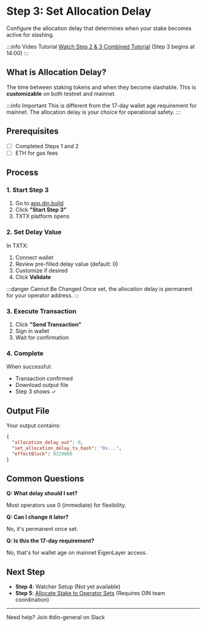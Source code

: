# Step 3: Set Allocation Delay

Configure the allocation delay that determines when your stake becomes active for slashing.

:::info Video Tutorial
[Watch Step 2 & 3 Combined Tutorial](https://www.loom.com/share/871e1f969e664f73ae64f033d434ffce?sid=09ba1cf4-726b-4a44-8fd0-49f064edb364) (Step 3 begins at 14:00)
:::

## What is Allocation Delay?

The time between staking tokens and when they become slashable. This is **customizable** on both testnet and mainnet.

:::info Important
This is different from the 17-day wallet age requirement for mainnet. The allocation delay is your choice for operational safety.
:::

## Prerequisites

- [ ] Completed Steps 1 and 2
- [ ] ETH for gas fees

## Process

### 1. Start Step 3

1. Go to [app.din.build](https://app.din.build)
2. Click **"Start Step 3"**
3. TXTX platform opens

### 2. Set Delay Value

In TXTX:

1. Connect wallet
2. Review pre-filled delay value (default: 0)
3. Customize if desired
4. Click **Validate**

:::danger Cannot Be Changed
Once set, the allocation delay is permanent for your operator address.
:::

### 3. Execute Transaction

1. Click **"Send Transaction"**
2. Sign in wallet
3. Wait for confirmation

### 4. Complete

When successful:

- Transaction confirmed
- Download output file
- Step 3 shows ✓

## Output File

Your output contains:

```json
{
  "allocation_delay_out": 0,
  "set_allocation_delay_tx_hash": "0x...",
  "effectBlock": 9329006
}
```

## Common Questions

**Q: What delay should I set?**

Most operators use 0 (immediate) for flexibility.

**Q: Can I change it later?**

No, it's permanent once set.

**Q: Is this the 17-day requirement?**

No, that's for wallet age on mainnet EigenLayer access.

## Next Step

- **Step 4**: Watcher Setup (Not yet available)
- **Step 5**: [Allocate Stake to Operator Sets](./step-5-opt-in-avs.md) (Requires DIN team coordination)

---

Need help? Join #din-general on Slack
